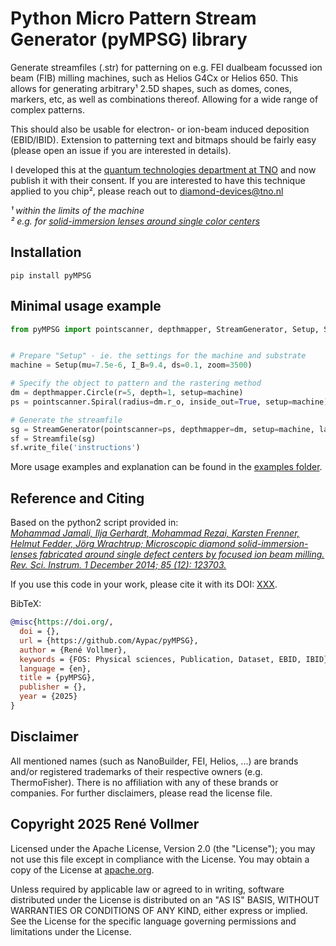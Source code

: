 # Python Micro Pattern Stream Generator (pyMPSG) library

Generate streamfiles (.str) for patterning on e.g. FEI dualbeam focussed ion beam (FIB) milling machines,
such as Helios G4Cx or Helios 650.  This allows for generating arbitrary¹ 2.5D shapes, such as domes, cones,
markers, etc, as well as combinations thereof. Allowing for a wide range of complex patterns.

This should also be usable for electron- or ion-beam induced deposition (EBID/IBID). Extension to patterning text
and bitmaps should be fairly easy (please open an issue if you are interested in details).

I developed this at the [quantum technologies department at TNO](https://www.tno.nl/nl/digitaal/semicon-quantum/quantumtechnologie/)
and now publish it with their consent. If you are interested to have this technique applied to you chip², please reach
out to diamond-devices@tno.nl

_¹ within the limits of the machine_  
_² e.g. for [solid-immersion lenses around single color centers](https://ecosystem.qu-pilot.eu/technical-marketplace/product/?action=view&id_form=2&id_form_data=96)_

## Installation
`pip install pyMPSG`

## Minimal usage example

``` python
from pyMPSG import pointscanner, depthmapper, StreamGenerator, Setup, Streamfile


# Prepare "Setup" - ie. the settings for the machine and substrate
machine = Setup(mu=7.5e-6, I_B=9.4, ds=0.1, zoom=3500)

# Specify the object to pattern and the rastering method
dm = depthmapper.Circle(r=5, depth=1, setup=machine)
ps = pointscanner.Spiral(radius=dm.r_o, inside_out=True, setup=machine)

# Generate the streamfile
sg = StreamGenerator(pointscanner=ps, depthmapper=dm, setup=machine, layer_thickness=0.05)
sf = Streamfile(sg)
sf.write_file('instructions')
```

More usage examples and explanation can be found in the [examples folder](https://github.com/Aypac/pyMPSG/tree/master/examples).

## Reference and Citing

Based on the python2 script provided in:  
[_Mohammad Jamali, Ilja Gerhardt, Mohammad Rezai, Karsten Frenner, Helmut Fedder, Jörg Wrachtrup; Microscopic diamond solid-immersion-lenses fabricated around single defect centers by focused ion beam milling. Rev. Sci. Instrum. 1 December 2014; 85 (12): 123703._](https://doi.org/10.1063/1.4902818)

If you use this code in your work, please cite it with its DOI: [XXX]().

BibTeX:
```BibTeX
@misc{https://doi.org/,
  doi = {},
  url = {https://github.com/Aypac/pyMPSG},
  author = {René Vollmer},
  keywords = {FOS: Physical sciences, Publication, Dataset, EBID, IBID},
  language = {en},
  title = {pyMPSG},
  publisher = {},
  year = {2025}
}
```

## Disclaimer
All mentioned names (such as NanoBuilder, FEI, Helios, ...) are brands and/or registered trademarks of their respective
owners (e.g. ThermoFisher). There is no affiliation with any of these brands or companies.
For further disclaimers, please read the license file.


## Copyright 2025 René Vollmer

Licensed under the Apache License, Version 2.0 (the "License");
you may not use this file except in compliance with the License.
You may obtain a copy of the License at [apache.org](http://www.apache.org/licenses/LICENSE-2.0).

Unless required by applicable law or agreed to in writing, software
distributed under the License is distributed on an "AS IS" BASIS,
WITHOUT WARRANTIES OR CONDITIONS OF ANY KIND, either express or implied.
See the License for the specific language governing permissions and
limitations under the License.